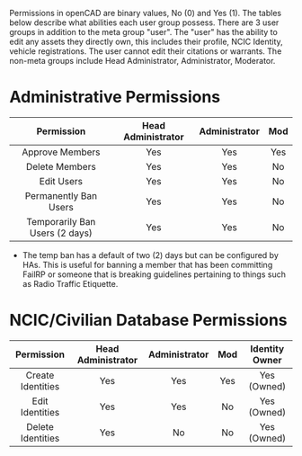 Permissions in openCAD are binary values, No (0) and Yes (1). The tables below describe what abilities each user group possess. There are 3 user groups in addition to the meta group "user". The "user" has the ability to edit any assets they directly own, this includes their profile, NCIC Identity, vehicle registrations. The user cannot edit their citations or warrants. The non-meta groups include Head Administrator, Administrator, Moderator.

# Administrative Permissions
|Permission                      | Head Administrator    |Administrator         |Mod                    |
|:--------------------------------:|:-----------------------:|:----------------------:|:-----------------------:|
| Approve Members                 | Yes                   | Yes                  | Yes                   |
| Delete  Members                 | Yes                   | Yes                  | No                    |
| Edit Users                      | Yes                   | Yes                  | No                    |
| Permanently Ban Users           | Yes                   | Yes                  | No                    |
| Temporarily Ban Users (2 days)  | Yes                   | Yes                  | No                    |

- The temp ban has a default of two (2) days but can be configured by HAs. This is useful for banning a member that has been committing FailRP or someone that is breaking guidelines pertaining to things such as Radio Traffic Etiquette.

# NCIC/Civilian Database Permissions
|Permission             | Head Administrator   |Administrator         |Mod                   | Identity Owner  |
|:-----------------------:|:----------------------:|:----------------------:|:----------------------:|:-----------------:|
| Create Identities      | Yes                  | Yes                  | Yes                  | Yes (Owned)     |
| Edit Identities        | Yes                  | Yes                  | No                   | Yes (Owned)     |
| Delete Identities      | Yes                  | No                   | No                   | Yes (Owned)     |
